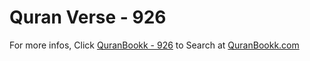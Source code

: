 # Quran Verse - 926 

For more infos, Click [QuranBookk - 926](https://www.quranbookk.com/quran/search?q=926) to Search at [QuranBookk.com](http://quranbookk.com/)
